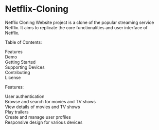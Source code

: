 # Netflix-Cloning
Netflix Cloning Website project is a clone of the popular streaming service Netflix. It aims to replicate the core functionalities and user interface of Netflix.  


Table of Contents:

Features
<br>
Demo
<br>
Getting Started
<br>
Supporting Devices
<br>
Contributing
<br>
License

Features:

User authentication
<br>
Browse and search for movies and TV shows
<br>
View details of movies and TV shows
<br>
Play trailers
<br>
Create and manage user profiles
<br>
Responsive design for various devices
